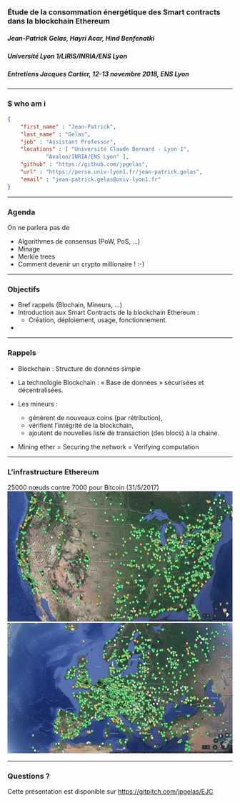 ### Étude de la consommation énergétique des Smart contracts dans la blockchain Ethereum
##### Jean-Patrick Gelas, Hayri Acar, Hind Benfenatki
##### Université Lyon 1/LIRIS/INRIA/ENS Lyon

##### Entretiens Jacques Cartier, 12-13 novembre 2018, ENS Lyon

---

### $ who am i

```JSON
{
	"first_name" : "Jean-Patrick",
	"last_name" : "Gelas",
	"job" : "Assistant Professor",
	"locations" : [ "Université Claude Bernard - Lyon 1",
			"Avalon/INRIA/ENS Lyon" ],
	"github" : "https://github.com/jpgelas",
	"url" : "https://perso.univ-lyon1.fr/jean-patrick.gelas",
	"email" : "jean-patrick.gelas@univ-lyon1.fr"
}
```

---

### Agenda

On ne parlera pas de

 - Algorithmes de consensus (PoW, PoS, ...)
 - Minage	
 - Merkle trees
 - Comment devenir un crypto millionaire ! :-)
 
---

### Objectifs
 
 - Bref rappels (Blochain, Mineurs, ...)
 - Introduction aux Smart Contracts de la blockchain Ethereum : 
   - Création, déploiement, usage, fonctionnement.
 -  

---

### Rappels

 - Blockchain : Structure de données simple 
 - La technologie Blockchain : « Base de données » sécurisées et décentralisées. 
 - Les mineurs :  
   - génèrent de nouveaux coins (par rétribution), 
   - vérifient l’intégrité de la blockchain,
   - ajoutent de nouvelles liste de transaction (des blocs) à la chaine.

 - Mining ether = Securing the network = Verifying computation

---

### L’infrastructure Ethereum

25000 nœuds contre 7000 pour Bitcoin (31/5/2017)
<br/>
![World](images/eth1.jpg) ![Europe](images/eth2.jpg)



--- 

### Questions ?

Cette présentation est disponible sur https://gitpitch.com/jpgelas/EJC







